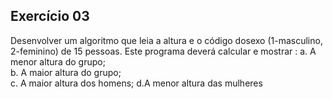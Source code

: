 ## Exercício 03

Desenvolver um algoritmo que leia a altura e o código dosexo (1-masculino, 2-feminino) de 15 pessoas. Este programa deverá calcular e mostrar : 
a.  A  menor  altura  do  grupo;  
b.  A  maior  altura  do  grupo;  
c.  A  maior  altura  dos homens; d.A menor altura das mulheres
